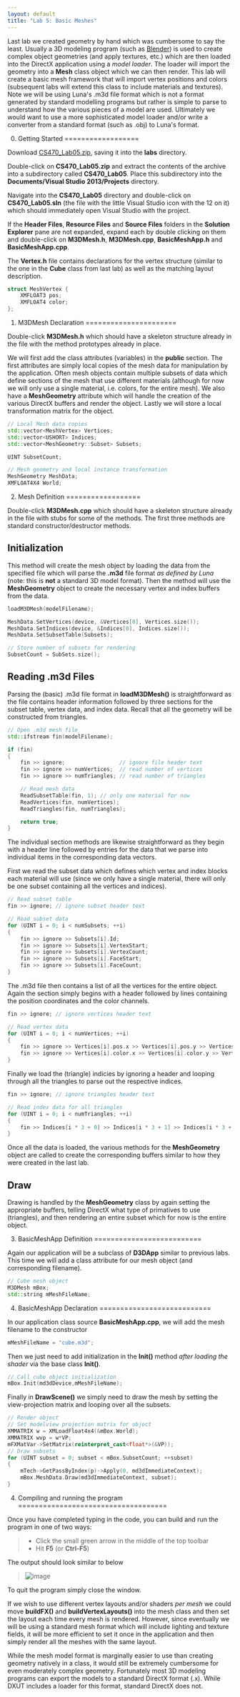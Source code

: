 ```yaml
---
layout: default
title: "Lab 5: Basic Meshes"
---
```


Last lab we created geometry by hand which was cumbersome to say the least. Usually a 3D modeling program (such as [Blender](http://www.blender.org)) is used to create complex object geometries (and apply textures, etc.) which are then loaded into the DirectX application using a *model loader*. The loader will import the geometry into a **Mesh** class object which we can then render. This lab will create a basic mesh framework that will import vertex positions and colors (subsequent labs will extend this class to include materials and textures). Note we will be using Luna's .m3d file format which is not a format generated by standard modelling programs but rather is simple to parse to understand how the various pieces of a model are used. Ultimately we would want to use a more sophisticated model loader and/or write a converter from a standard format (such as .obj) to Luna's format.

0. Getting Started
==================

Download [CS470\_Lab05.zip](src/CS470_Lab05.zip), saving it into the **labs** directory.

Double-click on **CS470\_Lab05.zip** and extract the contents of the archive into a subdirectory called **CS470\_Lab05**. Place this subdirectory into the **Documents/Visual Studio 2013/Projects** directory.

Navigate into the **CS470\_Lab05** directory and double-click on **CS470\_Lab05.sln** (the file with the little Visual Studio icon with the 12 on it) which should immediately open Visual Studio with the project.

If the **Header Files**, **Resource Files** and **Source Files** folders in the **Solution Explorer** pane are not expanded, expand each by double clicking on them and double-click on **M3DMesh.h**, **M3DMesh.cpp**, **BasicMeshApp.h** and **BasicMeshApp.cpp**.

The **Vertex.h** file contains declarations for the vertex structure (similar to the one in the **Cube** class from last lab) as well as the matching layout description.

```cpp
struct MeshVertex {
	XMFLOAT3 pos;
	XMFLOAT4 color;
};
```

1. M3DMesh Declaration
======================

Double-click **M3DMesh.h** which should have a skeleton structure already in the file with the method prototypes already in place.

We will first add the class attributes (variables) in the **public** section. The first attributes are simply local copies of the mesh data for manipulation by the application. Often mesh objects contain multiple subsets of data which define sections of the mesh that use different materials (although for now we will only use a single material, i.e. colors, for the entire mesh). We also have a **MeshGeometry** attribute which will handle the creation of the various DirectX buffers and render the object. Lastly we will store a local transformation matrix for the object.

```cpp
// Local Mesh data copies
std::vector<MeshVertex> Vertices;
std::vector<USHORT> Indices;
std::vector<MeshGeometry::Subset> Subsets;

UINT SubsetCount;

// Mesh geometry and local instance transformation
MeshGeometry MeshData;
XMFLOAT4X4 World;
```

2. Mesh Definition
==================

Double-click **M3DMesh.cpp** which should have a skeleton structure already in the file with stubs for some of the methods. The first three methods are standard constructor/destructor methods.

Initialization
--------------

This method will create the mesh object by loading the data from the specified file which will parse the **.m3d** file format *as defined by Luna* (note: this is **not** a standard 3D model format). Then the method will use the **MeshGeometry** object to create the necessary vertex and index buffers from the data.

```cpp
loadM3DMesh(modelFilename);

MeshData.SetVertices(device, &Vertices[0], Vertices.size());
MeshData.SetIndices(device, &Indices[0], Indices.size());
MeshData.SetSubsetTable(Subsets);

// Store number of subsets for rendering
SubsetCount = SubSets.size();
```

Reading .m3d Files
------------------

Parsing the (basic) .m3d file format in **loadM3DMesh()** is straightforward as the file contains header information followed by three sections for the subset table, vertex data, and index data. Recall that all the geometry will be constructed from triangles.

```cpp
// Open .m3d mesh file
std::ifstream fin(modelFilename);

if (fin)
{
	fin >> ignore;                 // ignore file header text
	fin >> ignore >> numVertices;  // read number of vertices
	fin >> ignore >> numTriangles; // read number of triangles

	// Read mesh data
	ReadSubsetTable(fin, 1); // only one material for now
	ReadVertices(fin, numVertices);
	ReadTriangles(fin, numTriangles);

	return true;
}
```

The individual section methods are likewise straightforward as they begin with a header line followed by entries for the data that we parse into individual items in the corresponding data vectors.

First we read the subset data which defines which vertex and index blocks each material will use (since we only have a single material, there will only be one subset containing all the vertices and indices).

```cpp
// Read subset table
fin >> ignore; // ignore subset header text

// Read subset data
for (UINT i = 0; i < numSubsets; ++i)
{
	fin >> ignore >> Subsets[i].Id;
	fin >> ignore >> Subsets[i].VertexStart;
	fin >> ignore >> Subsets[i].VertexCount;
	fin >> ignore >> Subsets[i].FaceStart;
	fin >> ignore >> Subsets[i].FaceCount;
}
```

The .m3d file then contains a list of all the vertices for the entire object. Again the section simply begins with a header followed by lines containing the position coordinates and the color channels.

```cpp
fin >> ignore; // ignore vertices header text

// Read vertex data
for (UINT i = 0; i < numVertices; ++i)
{
	fin >> ignore >> Vertices[i].pos.x >> Vertices[i].pos.y >> Vertices[i].pos.z;
	fin >> ignore >> Vertices[i].color.x >> Vertices[i].color.y >> Vertices[i].color.z >> Vertices[i].color.w;
}
```

Finally we load the (triangle) indicies by ignoring a header and looping through all the triangles to parse out the respective indices.

```cpp
fin >> ignore; // ignore triangles header text

// Read index data for all triangles
for (UINT i = 0; i < numTriangles; ++i)
{
	fin >> Indices[i * 3 + 0] >> Indices[i * 3 + 1] >> Indices[i * 3 + 2];
}
```

Once all the data is loaded, the various methods for the **MeshGeometry** object are called to create the corresponding buffers similar to how they were created in the last lab.

Draw
----

Drawing is handled by the **MeshGeometry** class by again setting the appropriate buffers, telling DirectX what type of primatives to use (triangles), and then rendering an entire subset which for now is the entire object.

3. BasicMeshApp Definition
==========================

Again our application will be a subclass of **D3DApp** similar to previous labs. This time we will add a class attribute for our mesh object (and corresponding filename).

```cpp
// Cube mesh object
M3DMesh mBox;
std::string mMeshFileName;
```

4. BasicMeshApp Declaration
===========================

In our application class source **BasicMeshApp.cpp**, we will add the mesh filename to the constructor

```cpp
mMeshFileName = "cube.m3d";
```

Then we just need to add initialization in the **Init()** method *after loading the shader* via the base class **Init()**.

```cpp
// Call cube object initialization
mBox.Init(md3dDevice,mMeshFileName);
```

Finally in **DrawScene()** we simply need to draw the mesh by setting the view-projection matrix and looping over all the subsets.

```cpp
// Render object
// Set modelview projection matrix for object
XMMATRIX w = XMLoadFloat4x4(&mBox.World);
XMMATRIX wvp = w*VP;
mFXMatVar->SetMatrix(reinterpret_cast<float*>(&VP));
// Draw subsets
for (UINT subset = 0; subset < mBox.SubsetCount; ++subset)
{
	mTech->GetPassByIndex(p)->Apply(0, md3dImmediateContext);
	mBox.MeshData.Draw(md3dImmediateContext, subset);
}
```

4. Compiling and running the program
====================================

Once you have completed typing in the code, you can build and run the program in one of two ways:

> -   Click the small green arrow in the middle of the top toolbar
> -   Hit **F5** (or **Ctrl-F5**)

The output should look similar to below

> ![image](images/lab05/BasicMesh.png)

To quit the program simply close the window.

If we wish to use different vertex layouts and/or shaders *per mesh* we could move **buildFX()** and **buildVertexLayouts()** into the mesh class and then set the layout each time every mesh is rendered. However, since eventually we will be using a standard mesh format which will include lighting and texture fields, it will be more efficient to set it once in the application and then simply render all the meshes with the same layout.

While the mesh model format is marginally easier to use than creating geometry natively in a class, it would still be extremely cumbersome for even moderately complex geometry. Fortunately most 3D modeling programs can export the models to a standard DirectX format (.x). While DXUT includes a loader for this format, standard DirectX does not.

